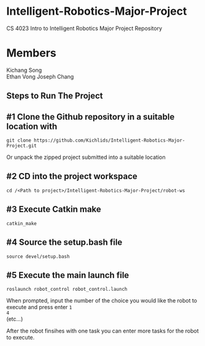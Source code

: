 # Intelligent-Robotics-Major-Project
CS 4023 Intro to Intelligent Robotics Major Project Repository
   
# Members   
Kichang Song   
Ethan Vong
Joseph Chang

## Steps to Run The Project 

## #1 Clone the Github repository in a suitable location with
`git clone https://github.com/Kichlids/Intelligent-Robotics-Major-Project.git`   
   
Or unpack the zipped project submitted into a suitable location

## #2 CD into the project workspace
`cd /<Path to project>/Intelligent-Robotics-Major-Project/robot-ws`

## #3 Execute Catkin make
`catkin_make`

## #4 Source the setup.bash file
`source devel/setup.bash`

## #5 Execute the main launch file
`roslaunch robot_control robot_control.launch`   
   
When prompted, input the number of the choice you would like the robot to execute and press enter
`1`   
`4`   
(etc...)   
   
After the robot finsihes with one task you can enter more tasks for the robot to execute.
